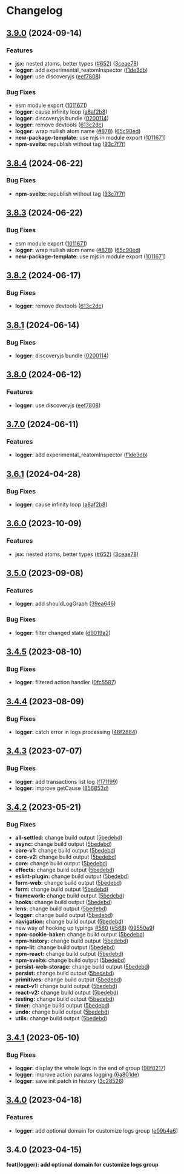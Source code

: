 # Changelog

## [3.9.0](https://github.com/jarith/reatom/compare/logger-v3.8.4...logger-v3.9.0) (2024-09-14)


### Features

* **jsx:** nested atoms, better types ([#652](https://github.com/jarith/reatom/issues/652)) ([3ceae78](https://github.com/jarith/reatom/commit/3ceae788da52ff40a561ce5b2fc5371475fb7d7c))
* **logger:** add experimental_reatomInspector ([f1de3db](https://github.com/jarith/reatom/commit/f1de3db5eafb1822d974e43325b73f1f606591b5))
* **logger:** use discoveryjs ([eef7808](https://github.com/jarith/reatom/commit/eef7808cff6e36f16dfd97396e95f230f6dc4bda))


### Bug Fixes

* esm module export ([1011671](https://github.com/jarith/reatom/commit/10116719dd92d8102352a39e4ed772b8173d8668))
* **logger:** cause infinity loop ([a8af2b8](https://github.com/jarith/reatom/commit/a8af2b824e4772e64eb6c85695eba494856e52cf))
* **logger:** discoveryjs bundle ([0200114](https://github.com/jarith/reatom/commit/020011447a3f379a182f4b9dbb4dc754b46a4a85))
* **logger:** remove devtools ([613c2dc](https://github.com/jarith/reatom/commit/613c2dcb8eb894ad49a7de71d852ed9f86ee6834))
* **logger:** wrap nullish atom name ([#878](https://github.com/jarith/reatom/issues/878)) ([65c90ed](https://github.com/jarith/reatom/commit/65c90ed75c88d737a32c1e459d127980df1e4161))
* **new-package-template:** use mjs in module export ([1011671](https://github.com/jarith/reatom/commit/10116719dd92d8102352a39e4ed772b8173d8668))
* **npm-svelte:** republish without tag ([93c7f7f](https://github.com/jarith/reatom/commit/93c7f7f5ec58247b1b3aec854cd83b0a0ecd6a6c))

## [3.8.4](https://github.com/artalar/reatom/compare/logger-v3.8.3...logger-v3.8.4) (2024-06-22)


### Bug Fixes

* **npm-svelte:** republish without tag ([93c7f7f](https://github.com/artalar/reatom/commit/93c7f7f5ec58247b1b3aec854cd83b0a0ecd6a6c))

## [3.8.3](https://github.com/artalar/reatom/compare/logger-v3.8.2...logger-v3.8.3) (2024-06-22)


### Bug Fixes

* esm module export ([1011671](https://github.com/artalar/reatom/commit/10116719dd92d8102352a39e4ed772b8173d8668))
* **logger:** wrap nullish atom name ([#878](https://github.com/artalar/reatom/issues/878)) ([65c90ed](https://github.com/artalar/reatom/commit/65c90ed75c88d737a32c1e459d127980df1e4161))
* **new-package-template:** use mjs in module export ([1011671](https://github.com/artalar/reatom/commit/10116719dd92d8102352a39e4ed772b8173d8668))

## [3.8.2](https://github.com/artalar/reatom/compare/logger-v3.8.1...logger-v3.8.2) (2024-06-17)


### Bug Fixes

* **logger:** remove devtools ([613c2dc](https://github.com/artalar/reatom/commit/613c2dcb8eb894ad49a7de71d852ed9f86ee6834))

## [3.8.1](https://github.com/artalar/reatom/compare/logger-v3.8.0...logger-v3.8.1) (2024-06-14)


### Bug Fixes

* **logger:** discoveryjs bundle ([0200114](https://github.com/artalar/reatom/commit/020011447a3f379a182f4b9dbb4dc754b46a4a85))

## [3.8.0](https://github.com/artalar/reatom/compare/logger-v3.7.0...logger-v3.8.0) (2024-06-12)


### Features

* **logger:** use discoveryjs ([eef7808](https://github.com/artalar/reatom/commit/eef7808cff6e36f16dfd97396e95f230f6dc4bda))

## [3.7.0](https://github.com/artalar/reatom/compare/logger-v3.6.1...logger-v3.7.0) (2024-06-11)


### Features

* **logger:** add experimental_reatomInspector ([f1de3db](https://github.com/artalar/reatom/commit/f1de3db5eafb1822d974e43325b73f1f606591b5))

## [3.6.1](https://github.com/artalar/reatom/compare/logger-v3.6.0...logger-v3.6.1) (2024-04-28)


### Bug Fixes

* **logger:** cause infinity loop ([a8af2b8](https://github.com/artalar/reatom/commit/a8af2b824e4772e64eb6c85695eba494856e52cf))

## [3.6.0](https://github.com/artalar/reatom/compare/logger-v3.5.0...logger-v3.6.0) (2023-10-09)


### Features

* **jsx:** nested atoms, better types ([#652](https://github.com/artalar/reatom/issues/652)) ([3ceae78](https://github.com/artalar/reatom/commit/3ceae788da52ff40a561ce5b2fc5371475fb7d7c))

## [3.5.0](https://github.com/artalar/reatom/compare/logger-v3.4.5...logger-v3.5.0) (2023-09-08)


### Features

* **logger:** add shouldLogGraph ([39ea646](https://github.com/artalar/reatom/commit/39ea64680cdf0dea23045e7d13c6a45e927df541))


### Bug Fixes

* **logger:** filter changed state ([d9019a2](https://github.com/artalar/reatom/commit/d9019a2acb34bdd09d89aa0028754269d4024852))

## [3.4.5](https://github.com/artalar/reatom/compare/logger-v3.4.4...logger-v3.4.5) (2023-08-10)


### Bug Fixes

* **logger:** filtered action handler ([0fc5587](https://github.com/artalar/reatom/commit/0fc5587cc28df45f23aca0985ce822fbaf410812))

## [3.4.4](https://github.com/artalar/reatom/compare/logger-v3.4.3...logger-v3.4.4) (2023-08-09)


### Bug Fixes

* **logger:** catch error in logs processing ([48f2884](https://github.com/artalar/reatom/commit/48f2884e9cfc65ba2d952d586125493474c19ec6))

## [3.4.3](https://github.com/artalar/reatom/compare/logger-v3.4.2...logger-v3.4.3) (2023-07-07)


### Bug Fixes

* **logger:** add transactions list log ([f171f99](https://github.com/artalar/reatom/commit/f171f99af5d120235222bb7bc293c808c95c84d9))
* **logger:** improve getCause ([856853d](https://github.com/artalar/reatom/commit/856853d4dad0387773dd54358c3f8addc7e11cce))

## [3.4.2](https://github.com/artalar/reatom/compare/logger-v3.4.1...logger-v3.4.2) (2023-05-21)


### Bug Fixes

* **all-settled:** change build output ([5bedebd](https://github.com/artalar/reatom/commit/5bedebda3a1ee92850d10f767686303b8ec2ba0e))
* **async:** change build output ([5bedebd](https://github.com/artalar/reatom/commit/5bedebda3a1ee92850d10f767686303b8ec2ba0e))
* **core-v1:** change build output ([5bedebd](https://github.com/artalar/reatom/commit/5bedebda3a1ee92850d10f767686303b8ec2ba0e))
* **core-v2:** change build output ([5bedebd](https://github.com/artalar/reatom/commit/5bedebda3a1ee92850d10f767686303b8ec2ba0e))
* **core:** change build output ([5bedebd](https://github.com/artalar/reatom/commit/5bedebda3a1ee92850d10f767686303b8ec2ba0e))
* **effects:** change build output ([5bedebd](https://github.com/artalar/reatom/commit/5bedebda3a1ee92850d10f767686303b8ec2ba0e))
* **eslint-plugin:** change build output ([5bedebd](https://github.com/artalar/reatom/commit/5bedebda3a1ee92850d10f767686303b8ec2ba0e))
* **form-web:** change build output ([5bedebd](https://github.com/artalar/reatom/commit/5bedebda3a1ee92850d10f767686303b8ec2ba0e))
* **form:** change build output ([5bedebd](https://github.com/artalar/reatom/commit/5bedebda3a1ee92850d10f767686303b8ec2ba0e))
* **framework:** change build output ([5bedebd](https://github.com/artalar/reatom/commit/5bedebda3a1ee92850d10f767686303b8ec2ba0e))
* **hooks:** change build output ([5bedebd](https://github.com/artalar/reatom/commit/5bedebda3a1ee92850d10f767686303b8ec2ba0e))
* **lens:** change build output ([5bedebd](https://github.com/artalar/reatom/commit/5bedebda3a1ee92850d10f767686303b8ec2ba0e))
* **logger:** change build output ([5bedebd](https://github.com/artalar/reatom/commit/5bedebda3a1ee92850d10f767686303b8ec2ba0e))
* **navigation:** change build output ([5bedebd](https://github.com/artalar/reatom/commit/5bedebda3a1ee92850d10f767686303b8ec2ba0e))
* new way of hooking up typings [#560](https://github.com/artalar/reatom/issues/560) ([#568](https://github.com/artalar/reatom/issues/568)) ([99550e9](https://github.com/artalar/reatom/commit/99550e98c34df7efd8431282a868a0483bed5dc8))
* **npm-cookie-baker:** change build output ([5bedebd](https://github.com/artalar/reatom/commit/5bedebda3a1ee92850d10f767686303b8ec2ba0e))
* **npm-history:** change build output ([5bedebd](https://github.com/artalar/reatom/commit/5bedebda3a1ee92850d10f767686303b8ec2ba0e))
* **npm-lit:** change build output ([5bedebd](https://github.com/artalar/reatom/commit/5bedebda3a1ee92850d10f767686303b8ec2ba0e))
* **npm-react:** change build output ([5bedebd](https://github.com/artalar/reatom/commit/5bedebda3a1ee92850d10f767686303b8ec2ba0e))
* **npm-svelte:** change build output ([5bedebd](https://github.com/artalar/reatom/commit/5bedebda3a1ee92850d10f767686303b8ec2ba0e))
* **persist-web-storage:** change build output ([5bedebd](https://github.com/artalar/reatom/commit/5bedebda3a1ee92850d10f767686303b8ec2ba0e))
* **persist:** change build output ([5bedebd](https://github.com/artalar/reatom/commit/5bedebda3a1ee92850d10f767686303b8ec2ba0e))
* **primitives:** change build output ([5bedebd](https://github.com/artalar/reatom/commit/5bedebda3a1ee92850d10f767686303b8ec2ba0e))
* **react-v1:** change build output ([5bedebd](https://github.com/artalar/reatom/commit/5bedebda3a1ee92850d10f767686303b8ec2ba0e))
* **react-v2:** change build output ([5bedebd](https://github.com/artalar/reatom/commit/5bedebda3a1ee92850d10f767686303b8ec2ba0e))
* **testing:** change build output ([5bedebd](https://github.com/artalar/reatom/commit/5bedebda3a1ee92850d10f767686303b8ec2ba0e))
* **timer:** change build output ([5bedebd](https://github.com/artalar/reatom/commit/5bedebda3a1ee92850d10f767686303b8ec2ba0e))
* **undo:** change build output ([5bedebd](https://github.com/artalar/reatom/commit/5bedebda3a1ee92850d10f767686303b8ec2ba0e))
* **utils:** change build output ([5bedebd](https://github.com/artalar/reatom/commit/5bedebda3a1ee92850d10f767686303b8ec2ba0e))

## [3.4.1](https://github.com/artalar/reatom/compare/logger-v3.4.0...logger-v3.4.1) (2023-05-10)


### Bug Fixes

* **logger:** display the whole logs in the end of group ([98f8217](https://github.com/artalar/reatom/commit/98f8217ae297a508b5b781b696eaf60cb870228d))
* **logger:** improve action params logging ([6a801de](https://github.com/artalar/reatom/commit/6a801de57b1916adb5a7b0feae7c25ad2095fce6))
* **logger:** save init patch in history ([3c28526](https://github.com/artalar/reatom/commit/3c28526c4bc0b02787c69bd297d3af2729fa971d))

## [3.4.0](https://github.com/artalar/reatom/compare/logger-v3.3.1...logger-v3.4.0) (2023-04-18)


### Features

* **logger:** add optional domain for customize logs group ([e09b4a6](https://github.com/artalar/reatom/commit/e09b4a65cbfb2bbf0e3559f1c3518622f688db48))

## 3.4.0 (2023-04-15)

**feat(logger): add optional domain for customize logs group**
